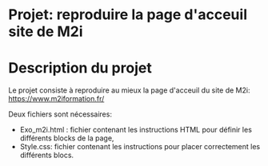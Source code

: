 # Projet: reproduire la page d'acceuil site de M2i

# Description du projet
Le projet consiste à reproduire au mieux la page d'acceuil du site de M2i: https://www.m2iformation.fr/

Deux fichiers sont nécessaires:
+ Exo_m2i.html : fichier contenant les instructions HTML pour définir les différents blocks de la page,
+ Style.css: fichier contenant les instructions pour placer correctement les différents blocs.
